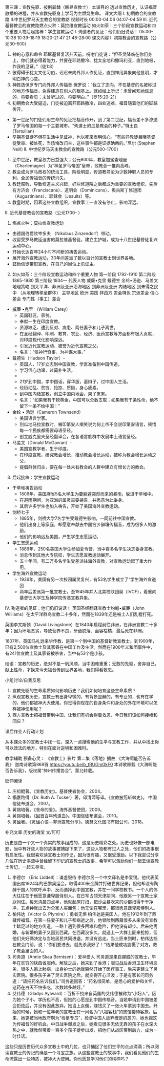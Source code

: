 第三课：宣教先驱、披荆斩棘（韩昱宣教士）
本课目的
透过宣教历史，认识福音散播的进程，并从宣教先驱身上学习为主燃烧生命。
课文大纲
I. 初期教会的宣教路
II.中世纪罗马天主教会的宣教路
视频时长
00:00-04:06
04:07-04:59
III. 近代基督教会的宣教路燃点火种：莫拉维宣教运动
如火如茶：三个阶段宣教运动和四个重要人物后起接棒：学生宣教运动
I. 殉道者的见证：他们仍旧说话！
05:00-10:38
10:39-18:19
18:20-21:47
21:48-28:00
课文内容
I. 初期教会的宣教路（公元30-500）
1.    神的心意和命令 耶稣基督复活升天前，吩咐门徒说：“但圣灵降临在你们身上，你们就必得着能力，并要在耶路撒冷、犹太全地和撒玛利亚，直到地极，作我的见证。”（徒1:8）
2.    彼得碍于犹太文化习俗，迟迟未向外邦人作见证，直到神用异象向他显明，才明白神的心意。
3.    神拣选保罗专门向外邦人传福音 保罗说：“我立了志向，不在基督的名被称过的地方传福音，免得建造在別人的根基上。就如经上所记：未曾闻知祂信息的，将要看见；未曾听过的，将要明白。”（罗15:20-21）
4.    初期教会大受逼迫，门徒被迫离开耶路撒冷，四处逃难，福音随着他们的脚踪传开。
*  第一世纪的门徒们用生命的见证把福音传开，到了第二世纪，福音差不多渗透了罗马帝国的每一个主要城市。“殉道士的血是教会的种子。”特土良 (Tertullian)
*  早期基督徒不但在生活中见证神，也以死来表明信心。“有些异教徒目睹基督徒受审、被处死，当场悔改归主，这些事件都是证据确凿的。”尼尔 (Stephen Neill)
II. 中世纪罗马天主教会的宣教路（公元500-1700）
1.    至中世纪，教皇权力日益强大；公元800年，教皇加冕查理曼（Charlemagne）为“神圣罗马帝国”皇帝，政教合一推向高峰。
2.    教会成为罗马政权的统治工具，阶级明显，传道教导沦为少数神职人员的专利，全民传福音的传统消失。
3.    教廷腐败，导致修道主义兴起，好些修道院之后都成为重要的宣教组织，先后有方济会（Franciscans）、道明会（Dominicans）、奥古斯丁修道团（Augustinians）、耶稣会（Jesuits）等。
4.    教皇时期，因着这些宣教组织，宣教事工一直没有停止，影响深远。

II. 近代基督教会的宣教路（公元1700-
）
1. 燃点火种：莫拉维宣教运动
*  由德国伯爵钦岑多夫 （Nikolaus Zinzendorf）带动。
*  收留受罗马教廷迫害的莫拉维基督徒，建立主护城，成为十八世纪基督徒复兴运动中心。
*   开始长达百年24小时不间断的祷告运动。
*  展开海外宣教运动，30年间差派了数以百计的宣教士到世界各地。
*  鼓励信徒带职宣教，在自己的岗位上见证主。

2. 如火如茶：三个阶段宣教运动和四个重要人物
	第一阶段
1792-1910	第二阶段
1865-1980	第三阶段
1934一
代表人物	威廉•克里	戴德生	金纶•汤逊、马盖文
地理策略	到太平洋、非洲及亚洲沿海地区	到非洲及亚洲
内陆地区	到未得之民中
（从地理转移至群体）
主导地区	欧洲	美国	非西方
差会特色	宗派差会	信心差会	专门性（事工）差会



*   威廉 •克里 （William Carey）
    *  英国鞋匠，家贫。
    *  奉献一生在印度宣教。
    *  资源缺乏、遭到反对、病患、两任妻子和儿子离世。
    *  在圣经翻译、印刷、教育、农业、经济、医药宣教等方面都有极大贡献，对印度现代化影响深远。
    *  引发近代宣教运动，被誉为近代宣教之父。
    *  名言：“信神行奇事，为神谋大事。”
* 戴德生（Hudson Taylor）-
    *  英国人，17岁立志到中国宣教，学医准备到中国传道。
    *  学习信心功课，过简朴生活。
    * 
    *  21岁到中国，学中国话，穿华服，蓄辫子，过中国人生活。
    *  经历动乱、贫穷、抢掠、质疑，身心疲累。
    *  到中国内陆宣教，创立中国内地会，果子累累。
    *  名言：“如果我有干镑英金，中国可以全数支取；如果我有干条性命，绝不留下一条不给中国！”
*   金纶 • 汤逊（Cameron Townsend）
    *  美国语言学家。
    *  到瓜地马拉宣教时，被印第安人嘲笑说为何上帝不会说印第安语言，顿悟每一个民族都需要母语圣经。
    *  创立威克里夫圣经翻译会，在各语言族群中发展本土语言圣经。
*   马盖文（Donald McGavran）-
    *  美国宣教学者，生于印度。
    *  在印度宣教，研究教会增长，推动教会增长运动，被称为教会增长运动之父。
    *  提倡群体归主，要在每一处未有教会的人群中建立有增长力的教会。
3. 后起接棒：学生宣教运动
*   干草堆祷告运动
    *  1806年，美国麻省5名大学生为要躲避突然而来的暴雨，躲进干草堆中。
    *  在避雨期间，为亚洲的属灵需要祷告，并愿意为此委身。
    *  其后许多学生也加入祷告，开始了美国海外宣教运动。
*   剑桥七子
    *  1885年，剑桥大学7名学生受戴德生影响，一同前往中国宣教。
    *  他们出身上等家庭，却愿意奉献去中国穷乡僻壤传福音，成为很多人的激励。
    *  他们的影响远及美国，产生学生志愿运动。
*   学生志愿运动
    *  1886年，250名美国大学生参加夏令营，当中百多名学生决志委身宣教。
    *  消息传到其他大专院校，学生志愿宣教运动展开。
    *  五十年间，有二万多名学生受差派往海外宣教，对宣教运动起了重大作用。
*   学生海外宣教运动
    *  1936年，美国有另一次校园属灵复兴，有53名学生成立了“学生海外宣道团
    *  两年后差派第一批宣教士，至1945年并入北美校联团契（IVCF），着重向基督徒大学生及神学院传递宣教异象。

IV. 殉道者的见证：他们仍旧说话！
英国圣经翻译宣教士约翰•威廉（John Williams）在太平洋群岛宣教二十多年，然而在1839年还是被土人们乱棍打死。

英国李文斯顿（David Livingstone）在1840年启程前往非洲，在非洲宣教二十多年；因为环境恶劣，导致营养不良，牙齿脱落、面容枯槁，最后死在非洲。

1807年，英国马礼逊来华传教，是第一个到中国的基督新教宣教士。到1900年，已有2,500位宣教士及其家眷在中国工作及生活。然而在1900年义和团事件中，有241位宣教士及其家眷被杀害，当中有53个是小孩。

结语：宣教的历史，绝对不是一帆风顺，当中困难重重；无数的先驱，舍弃自己，献上性命，才换来今天福音传到世界各地，我们得看救恩。

小组讨论/自我反思
1. 宣教先驱的生命素质如何影响历史？我们如何培育这些生命素质？
2. 纵观宣教历史，宣教士有出身卑微的，有背景显赫的，有专业的，也有在学的，他们都被神大大使用。你觉得你现在的自身条件和身处的外在环境可以怎样被神使用呢？
3. 西方宣教士把福音带到中国，让我们有机会得着救恩，今日我们该如何接棒和回应？

课后作业人行动计划

从本课众多的宣教士中找一位，深入一点搜索他的生平与宣教工作，并从中找出你可以效法的地方，特別在面对逆境和困难时。

教学辅助
预备心灵：
《宣教士》影片
第二集《落地》插曲
《大海啊能否告诉我》
迦南诗歌第868首
https://youtu.be/b_tRUGmGkF0
本诗歌原载《大海啊能否告诉我》，版权属“神州传播协会”，蒙允转载。

延伸阅读
1.    庄祖鲲著。《宣教历史》。基督使者协会，2004。
2.    禢嘉路得（Dr. Ruth A. Tucker）著，邱清萍等译。《宣教披荊斩棘史》。 中国信徒布道会，2007。
3. 黄锡培著。《舍命的爱》。海外基督使团，2009。
4. 黄锡培著。《回首百年殉道血》。中国信徒布道会，2010。
5. 灵谧著。《灵谧心语—非洲宣教分享》。德慧文化图书有限公司，2018。

补充文章
历史的瑰宝
文/叮叮

历史是由一个又一个真实的故事组成的，这是历史精彩之处。历史也好像一部电影，当中有好些人物的故事被捕捉下来了，这些人物都有过人之处，他们的故事很有启发性。我很喜欢读宣教士的传记，因为很有趣，又很受激励。以下我尝试分享几位在历史洪流中曾经留下印记的宣教士的故事，希望可以激励你们一起去读宣教士传记，一起去寻宝。

1.    李德尔 （Eric Liddell）：谦虚服侍 李德尔另一个中文译名是李爱锐。他代表英国出席1924年的巴黎奥运会，取得400米金牌并打破世界纪录，但他却没有陶醉于国人的欢呼声中，反而选择到中国宣教，并在一间学校教书。一个人的伟大往往在于他愿意谦卑服侍別人。在日军占领天津期间，他跟另一个宣教士家庭同住。每天清晨四点半，他就起床打扫，把沙尘暴吹来的沙都扫得干干净净，五点钟就出去为全家人买面包；他无论在哪里，都很愿意谦卑服侍別人。
2.    柏伟达（Victor G. Plymire）：勇者无惧 柏伟达是美国人，他在1912年到了西藏传福音。在第一任妻子和儿子都病逝之后，他冒险到西藏很多从来没有宣教士踏足过的地方传道，一路上遇到很多困难和危险，但他没有却步。后来他再婚，与新婚的妻子又回到西藏。在西藏没多久，就遇上一大群土匪来抢掠，但他们夫妇俩决定与当地居民共同进退，并没有逃走。当土匪来到时，柏伟达挡在教会门前，说：“你们要进去，就先杀我好了！”结果他成功震慑了对方，救了教会里面的人。
3.    司务道（Annie Skau Berntsen）：爱神爱人 司务道是来自挪威的宣教士，早年在贫穷的陕西省服侍。解放之后，她来到了香港；眼见战后香港卫生环境恶劣，很多人患上肺病，出身护士的她就毅然开始了医疗事工，后来更建立了灵实医院。很多孩子进了灵实医院之后，就变得开心活泼；于是有家长问司务道：“请把药名告诉我们。”司务道回答：“药名很简单，是悉心的爱护和关怀，这药在白天不怕多吃，次数越多越好。”
4.    艾伟德（Gladys Aylward）：百折不挠来自英国的艾伟德被称为“小妇人”，因为她个子小，学历也不高，但她的心愿是到中国传福音。当她申请到中国被差会拒绝后，并没有因此放弃。她当上女佣，赚钱买了一张火车票到中国去。开始的时候，她和一位年老的宣教士在一间名为“八福客栈”的旅馆接待客旅。后来，她更被当地政府聘为“检足专员”，检督中国人放弃缠足的恶习，她也视这为传福音的好机会。中日战争爆发之后，她看见很多无依无靠的孩子在水深火热之中，就教然带着一百多个孩子徒步出发，把他们从战区带到后方，成为一时佳话。

这些只是历世历代众多宣教士中的几位，也只捕捉了他们生平的点点滴滴；所以阅读宣教士的传记的确是一个寻宝之旅。从这些宣教士的故事中，我们看见他们的生命流露出一些特质，被神大大使用。你也愿意学习他们的榜样吗？